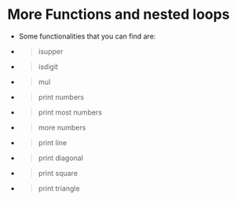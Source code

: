 # More Functions and nested loops

- Some functionalities that you can find are:
-  > isupper
-  > isdigit
-  > mul
-  > print numbers
-  > print most numbers
-  > more numbers
-  > print line
-  > print diagonal
-  > print square
-  > print triangle

